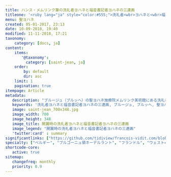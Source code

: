 ```yaml
---
title: ハンス・メムリンク筆の洗礼者ヨハネと福音書記者ヨハネの三連画
titleone: '<ruby lang="ja" style="color:#555;">洗礼者<wbr>ヨハネと<wbr>福音書記者<wbr>ヨハネの<wbr>三連画<rt lang="nl" style="color:#999;">Triptiek van Johannes de Doper en Johannes de Evangelist</rt></ruby>'
menu: 聖ヨハネ
created: 05-01-2017, 23:13
date: 10-09-2018, 19:40
modified: 11-11-2018, 17:21
taxonomy:
    category: [docs, ja]
content:
    items:
       '@taxonomy':
         category: [saint-jean, ja]
    order:
        by: default
        dir: asc
    limit: 1
    pagination: true
itempage: Article
metadata:
   description: "ブルージュ（ブルッヘ）の聖ヨハネ施療院メムリンク美術館にある洗礼者ヨハネと福音書記者ヨハネ施の三連画を写真と文書で紹介する"
   keywords: '洗礼者ヨハネと福音書記者ヨハネの三連画, ブルージュ, ブルッヘ, 聖ヨハネ施療院, メムリンク美術館, メムリンク, Triptiek van Johannes de Doper en Johannes de Evangelist, Triptych of St John the Baptist and St John the Evangelist, Hans Memling, Memling, Hans Memlinc, Memlinc, Sint-Janshospitaal, 聖女カタリナの神秘の結婚, Shrine of St. Ursula'
   image: saint-jean_700x348.jpg
   image_width: 700
   image_height: 348
   image_title: 開翼時の洗礼者ヨハネと福音書記者ヨハネの三連画
   image_legend: "開翼時の洗礼者ヨハネと福音書記者ヨハネの三連画"
   'twitter:card' : summary
significantlinks: ["https://github.com/tidiview/francois-vidit.com/blob/develop/user/sites/docs/pages/01.home/06.bruges/01.hopital-saint-jean/01.saint-jean/docs.ja.md"]
specialty: ["ベルギー", "ブルゴーニュ領ネーデルラント", "フランドル", "ウェスト=フランデレン州", "ブルージュ", "ブルッヘ", "初期フランドル派", "北方ルネサンス", "フランドル絵画", "ブルージュでの美術館", "ブルッヘでの美術館", "聖ヨハネ施療院", "ハンス・メムリンク美術館", "ハンス・メムリンク", "洗礼者ヨハネと福音書記者ヨハネの三連画", "Triptiek van Johannes de Doper en Johannes de Evangelist", "Triptych of St John the Baptist and St John the Evangelist", "Hans Memling", "Memling", "Hans Memlinc", "Memlinc", "Sint-Janshospitaal", "聖女カタリナの神秘の結婚", "The St John Altarpiece", "Triptych of the two Saints John", "Old St. John's Hospital", "二人の聖ヨハネの三連画", "聖ヨハネ祭壇画"]
shortcode-core:
   active: true
sitemap:
   changefreq: monthly
   priority: 0.9
---
```

